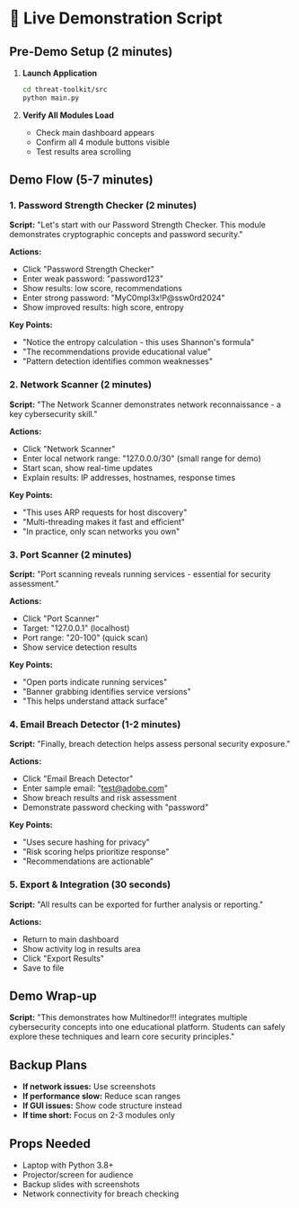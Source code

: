 # 🎯 Live Demonstration Script

## Pre-Demo Setup (2 minutes)
1. **Launch Application**
   ```bash
   cd threat-toolkit/src
   python main.py
   ```

2. **Verify All Modules Load**
   - Check main dashboard appears
   - Confirm all 4 module buttons visible
   - Test results area scrolling

## Demo Flow (5-7 minutes)

### 1. Password Strength Checker (2 minutes)
**Script:** 
"Let's start with our Password Strength Checker. This module demonstrates cryptographic concepts and password security."

**Actions:**
- Click "Password Strength Checker"
- Enter weak password: "password123"
- Show results: low score, recommendations
- Enter strong password: "MyC0mpl3x!P@ssw0rd2024"
- Show improved results: high score, entropy

**Key Points:**
- "Notice the entropy calculation - this uses Shannon's formula"
- "The recommendations provide educational value"
- "Pattern detection identifies common weaknesses"

### 2. Network Scanner (2 minutes)  
**Script:**
"The Network Scanner demonstrates network reconnaissance - a key cybersecurity skill."

**Actions:**
- Click "Network Scanner"
- Enter local network range: "127.0.0.0/30" (small range for demo)
- Start scan, show real-time updates
- Explain results: IP addresses, hostnames, response times

**Key Points:**
- "This uses ARP requests for host discovery"
- "Multi-threading makes it fast and efficient"
- "In practice, only scan networks you own"

### 3. Port Scanner (2 minutes)
**Script:**
"Port scanning reveals running services - essential for security assessment."

**Actions:**
- Click "Port Scanner"  
- Target: "127.0.0.1" (localhost)
- Port range: "20-100" (quick scan)
- Show service detection results

**Key Points:**
- "Open ports indicate running services"
- "Banner grabbing identifies service versions"
- "This helps understand attack surface"

### 4. Email Breach Detector (1-2 minutes)
**Script:**
"Finally, breach detection helps assess personal security exposure."

**Actions:**
- Click "Email Breach Detector"
- Enter sample email: "test@adobe.com"
- Show breach results and risk assessment
- Demonstrate password checking with "password"

**Key Points:**
- "Uses secure hashing for privacy"
- "Risk scoring helps prioritize response"
- "Recommendations are actionable"

### 5. Export & Integration (30 seconds)
**Script:**
"All results can be exported for further analysis or reporting."

**Actions:**
- Return to main dashboard
- Show activity log in results area
- Click "Export Results"
- Save to file

## Demo Wrap-up
**Script:**
"This demonstrates how Multinedor!!! integrates multiple cybersecurity concepts into one educational platform. Students can safely explore these techniques and learn core security principles."

## Backup Plans
- **If network issues:** Use screenshots
- **If performance slow:** Reduce scan ranges
- **If GUI issues:** Show code structure instead
- **If time short:** Focus on 2-3 modules only

## Props Needed
- Laptop with Python 3.8+
- Projector/screen for audience
- Backup slides with screenshots
- Network connectivity for breach checking
